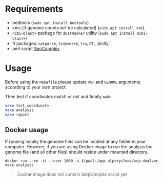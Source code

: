 # Requirements

* bedtools (`sudo apt install bedtools`)
* kmc (if genome counts will be calculated) (`sudo apt install kmc`)
* `ncbi-blast+` package for `dustmasker` utility (`sudo apt install ncbi-blast+`)
* R packages: `optparse`, `tidyverse`, `lsa`, `DT`, `plotly``
* perl script [SeqComplex](https://github.com/caballero/SeqComplex)

# Usage

Before using the `Makefile` please update `VCF` and `GENOME` arguments according to your own project.

Then test if coordinates match or not and finally `make`

```bash
make test_coordinate
make analysis
make report
```

## Docker usage

If running locally the genome files can be located at any folder in your computer. However, if you are using Docker image to run the analysis the genome file (and all other files) should reside under mounted directory.

```
docker run --rm -it --user 1000 -v $(pwd):/app alperyilmaz/snp-dna2vec make analysis
```

> Docker image does not contain SeqComplex script yet
